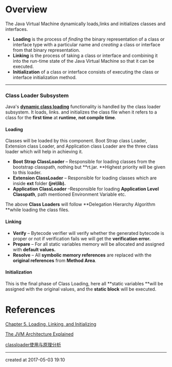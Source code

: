 # Overview

The Java Virtual Machine dynamically loads,links and initializes classes and interfaces.

- **Loading** is the process of *finding* the binary representation of a class or interface type with a particular name and *creating* a class or interface from that binary representation.
- **Linking** is the process of taking a class or interface and combining it into the run-time state of the Java Virtual Machine so that it can be executed.
- **Initialization** of a class or interface consists of executing the class or interface initialization method.




---

### Class Loader Subsystem

Java's [**dynamic class loading**](http://www.javainterviewpoint.com/use-of-class-forname-in-java/) functionality is handled by the class loader subsystem. It loads, links. and initializes the class file when it refers to a class for the **first time** at **runtime**, **not compile time**. 

#### Loading

Classes will be loaded by this component. Boot Strap class Loader, Extension class Loader, and Application class Loader are the three class
 loader which will help in achieving it.

- **Boot Strap ClassLoader** – Responsible for loading classes from the bootstrap classpath, nothing but **rt.jar. **Highest priority will be given to this loader.
- **Extension ClassLoader** – Responsible for loading classes which are inside **ext** folder **(jre\lib).**
- **Application ClassLoader** –Responsible for loading **Application Level Classpath**, path mentioned Environment Variable etc.

The above **Class Loaders** will follow **Delegation Hierarchy Algorithm **while loading the class files.



#### Linking

- **Verify** – Bytecode verifier will verify whether the generated bytecode is proper or not if verification fails we will get the **verification error.**
- **Prepare** – For all static variables memory will be allocated and assigned with **default values.**
- **Resolve** – All **symbolic memory references** are replaced with the **original references** from **Method Area**.



#### Initialization

This is the final phase of Class Loading, here all **static variables **will be assigned with the original values, and the **static block** will be executed.




# References

[Chapter 5. Loading, Linking, and Initializing](http://docs.oracle.com/javase/specs/jvms/se8/html/jvms-5.html)

[The JVM Architecture Explained](https://dzone.com/articles/jvm-architecture-explained)

[classloader使用与原理分析](https://liuzhengyang.github.io/2016/09/28/classloader/)

---

created at 2017-05-03 19:10

